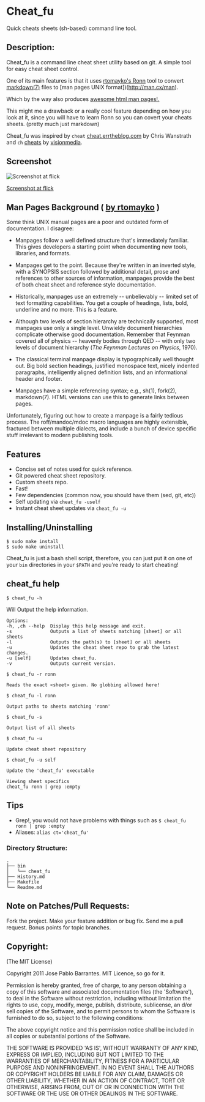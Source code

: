 # Cheat_fu

Quick cheats sheets (sh-based) command line tool.

## Description:

Cheat_fu is a command line cheat sheet utility based on git. A simple tool for
easy cheat sheet control.

One of its main features is that it uses [rtomayko's Ronn](https://github.com/rtomayko/ronn) tool to convert
[markdown(7)](http://daringfireball.net/projects/markdown/syntax) files to [man pages UNIX format])(http://man.cx/man).

Which by the way also produces [awesome html man pages!.](http://rtomayko.github.com/ronn/ronn.1.html)

This might me a drawback or a really cool feature depending on how you look at it, since you will have to learn Ronn so you can covert your cheats sheets. (pretty much just markdown)

Cheat_fu was inspired by `cheat` [cheat.errtheblog.com](cheat.errtheblog.com) by Chris Wanstrath and `ch` [cheats](https://github.com/visionmedia/ch) by [visionmedia](https://github.com/visionmedia).

## Screenshot

![Screenshot at flick](http://farm6.static.flickr.com/5016/5517136146_624976a477_z.jpg)

[Screenshot at flick](http://www.flickr.com/photos/30142618@N02/5517136146/)

## Man Pages Background ( [by rtomayko](https://github.com/rtomayko/ronn) )

Some think UNIX manual pages are a poor and outdated form of documentation. I
disagree:

- Manpages follow a well defined structure that's immediately familiar. This
  gives developers a starting point when documenting new tools, libraries, and
  formats.

- Manpages get to the point. Because they're written in an inverted style, with
  a SYNOPSIS section followed by additional detail, prose and references to
  other sources of information, manpages provide the best of both cheat sheet
  and reference style documentation.

- Historically, manpages use an extremely -- unbelievably -- limited set of
  text formatting capabilities. You get a couple of headings, lists, bold,
  underline and no more. This is a feature.

- Although two levels of section hierarchy are technically supported, most
  manpages use only a single level. Unwieldy document hierarchies complicate
  otherwise good documentation. Remember that Feynman covered all of physics
  -- heavenly bodies through QED -- with only two levels of document hierarchy
  (_The Feynman Lectures on Physics_, 1970).

- The classical terminal manpage display is typographically well thought out.
  Big bold section headings, justified monospace text, nicely indented
  paragraphs, intelligently aligned definition lists, and an informational
  header and footer.

- Manpages have a simple referencing syntax; e.g., sh(1), fork(2), markdown(7).
  HTML versions can use this to generate links between pages.

Unfortunately, figuring out how to create a manpage is a fairly tedious process.
The roff/mandoc/mdoc macro languages are highly extensible, fractured between
multiple dialects, and include a bunch of device specific stuff irrelevant to
modern publishing tools.

## Features
  * Concise set of notes used for quick reference.
  * Git powered cheat sheet repository.
  * Custom sheets repo.
  * Fast!
  * Few dependencies (common now, you should have them (sed, git, etc))
  * Self updating via `cheat_fu -uself`
  * Instant cheat sheet updates via `cheat_fu -u`

## Installing/Uninstalling

    $ sudo make install
    $ sudo make uninstall

Cheat_fu is just a bash shell script, therefore, you can just put it on one of your `bin` directories in your `$PATH` and you're ready to start cheating!

## cheat_fu help

`$ cheat_fu -h`

Will Output the help information.

    Options:
    -h, ,ch --help	Display this help message and exit.
    -s              Outputs a list of sheets matching [sheet] or all sheets
    -l              Outputs the path(s) to [sheet] or all sheets
    -u              Updates the cheat sheet repo to grab the latest changes.
    -u [self]       Updates cheat_fu.
    -v              Outputs current version.

    $ cheat_fu -r ronn

    Reads the exact <sheet> given. No globbing allowed here!

    $ cheat_fu -l ronn

    Output paths to sheets matching 'ronn'

    $ cheat_fu -s

    Output list of all sheets

    $ cheat_fu -u

    Update cheat sheet repository

    $ cheat_fu -u self

    Update the 'cheat_fu' executable

    Viewing sheet specifics
    cheat_fu ronn | grep :empty

## Tips

   * Grep!, you would not have problems with things such as `$ cheat_fu ronn | grep :empty`
   * Aliases: `alias ct='cheat_fu'`

### Directory Structure:
    .
    ├── bin
    │   └── cheat_fu
    ├── History.md
    ├── Makefile
    └── Readme.md

## Note on Patches/Pull Requests:

Fork the project.
Make your feature addition or bug fix.
Send me a pull request. Bonus points for topic branches.

## Copyright:

(The MIT License)

Copyright 2011 Jose Pablo Barrantes. MIT Licence, so go for it.

Permission is hereby granted, free of charge, to any person obtaining
a copy of this software and associated documentation files (the
'Software'), to deal in the Software without restriction, including
without limitation the rights to use, copy, modify, merge, publish,
distribute, sublicense, an d/or sell copies of the Software, and to
permit persons to whom the Software is furnished to do so, subject to
the following conditions:

The above copyright notice and this permission notice shall be
included in all copies or substantial portions of the Software.

THE SOFTWARE IS PROVIDED 'AS IS', WITHOUT WARRANTY OF ANY KIND,
EXPRESS OR IMPLIED, INCLUDING BUT NOT LIMITED TO THE WARRANTIES OF
MERCHANTABILITY, FITNESS FOR A PARTICULAR PURPOSE AND NONINFRINGEMENT.
IN NO EVENT SHALL THE AUTHORS OR COPYRIGHT HOLDERS BE LIABLE FOR ANY
CLAIM, DAMAGES OR OTHER LIABILITY, WHETHER IN AN ACTION OF CONTRACT,
TORT OR OTHERWISE, ARISING FROM, OUT OF OR IN CONNECTION WITH THE
SOFTWARE OR THE USE OR OTHER DEALINGS IN THE SOFTWARE.
